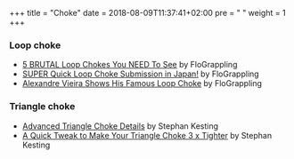 +++
title = "Choke"
date = 2018-08-09T11:37:41+02:00
pre = "<i class='fa fa-bed'></i> "
weight = 1
+++

### Loop choke

* [5 BRUTAL Loop Chokes You NEED To See](https://youtu.be/9Y6MmSR6LjU) by FloGrappling
* [SUPER Quick Loop Choke Submission in Japan!](https://youtu.be/QCm5d-wJyU4) by FloGrappling
* [Alexandre Vieira Shows His Famous Loop Choke](https://youtu.be/ruk0kdlr-Qw) by FloGrappling

### Triangle choke

* [Advanced Triangle Choke Details](https://youtu.be/6UrATWw9ajQ) by Stephan Kesting
* [A Quick Tweak to Make Your Triangle Choke 3 x Tighter](https://youtu.be/_aoIq9O80Kg) by Stephan Kesting
